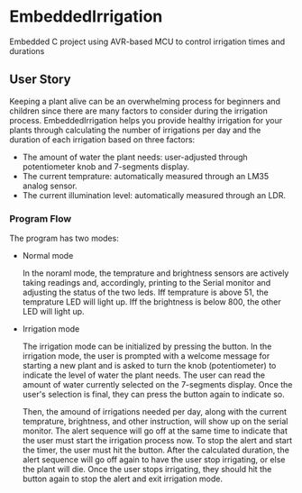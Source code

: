 # EmbeddedIrrigation
Embedded C project using AVR-based MCU to control irrigation times and durations

## User Story
Keeping a plant alive can be an overwhelming process for beginners and children since there are many factors to consider during the irrigation process. EmbeddedIrrigation helps you provide healthy irrigation for your plants through calculating the number of irrigations per day and the duration of each irrigation based on three factors:
* The amount of water the plant needs: user-adjusted through potentiometer knob and 7-segments display.
* The current temprature: automatically measured through an LM35 analog sensor.
* The current illumination level: automatically measured through an LDR. 
### Program Flow
The program has two modes:
* Normal mode<p>
In the noraml mode, the temprature and brightness sensors are actively taking readings and, accordingly, printing to the Serial monitor and adjusting the status of the two leds. Iff temprature is above 51, the temprature LED will light up. Iff the brightness is below 800, the other LED will light up.
* Irrigation mode<p>
The irrigation mode can be initialized by pressing the button. In the irrigation mode, the user is prompted with a welcome message for starting a new plant and is asked to turn the knob (potentiometer) to indicate the level of water the plant needs. The user can read the amount of water currently selected on the 7-segments display. Once the user's selection is final, they can press the button again to indicate so. <p>
Then, the amound of irrigations needed per day, along with the current temprature, brightness, and other instruction, will show up on the serial monitor. The alert sequence will go off at the same time to indicate that the user must start the irrigation process now. To stop the alert and start the timer, the user must hit the button. After the calculated duration, the alert sequence will go off again to have the user stop irrigating, or else the plant will die. Once the user stops irrigating, they should hit the button again to stop the alert and exit irrigation mode. 
